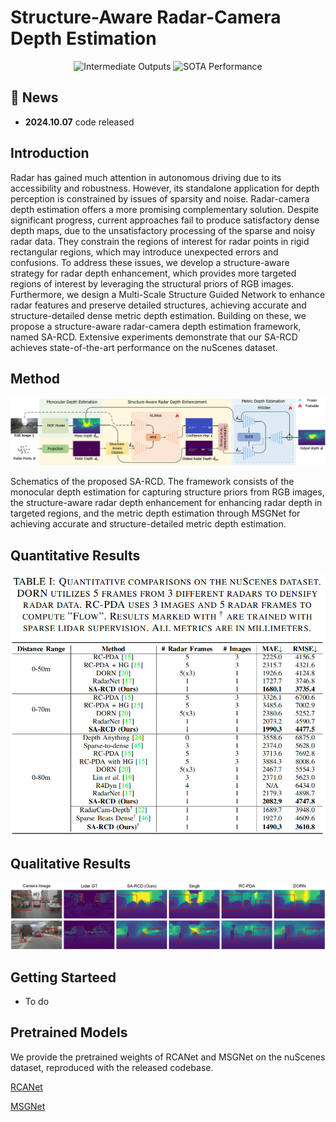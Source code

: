 # Structure-Aware Radar-Camera Depth Estimation

<p align="center">
  <img src="./fig/intermediate_outputs.gif" alt="Intermediate Outputs" style="width:45%;"/>
  <img src="./fig/sota_performance-ezgif.com-video-to-gif-converter.gif" alt="SOTA Performance" style="width:45%;"/>
</p>

## 🚀 News

- **2024.10.07** code released

## Introduction
Radar has gained much attention in autonomous driving due to its accessibility and robustness. However, its standalone application for depth perception is constrained by issues of sparsity and noise. Radar-camera depth estimation offers a more promising complementary solution. Despite significant progress, current approaches fail to produce satisfactory dense depth maps, due to the unsatisfactory processing of the sparse and noisy radar data. They constrain the regions of interest for radar points in rigid rectangular regions, which may introduce unexpected errors and confusions. To address these issues, we develop a structure-aware strategy for radar depth enhancement, which provides more targeted regions of interest by leveraging the structural priors of RGB images. Furthermore, we design a Multi-Scale Structure Guided Network to enhance radar features and preserve detailed structures, achieving accurate and structure-detailed dense metric depth estimation. Building on these, we propose a structure-aware radar-camera depth estimation framework, named SA-RCD. Extensive experiments demonstrate that our SA-RCD achieves state-of-the-art performance on the nuScenes dataset.

## Method

![overview](./fig/framework.png)

Schematics of the proposed SA-RCD. The framework consists of the monocular depth estimation for capturing structure priors from RGB images, the structure-aware radar depth enhancement for enhancing radar depth in targeted regions, and the metric depth estimation through MSGNet for achieving accurate and structure-detailed metric depth estimation.

## Quantitative Results

![nuScenes](./fig/quantitative_comparisons.png)

## Qualitative Results

![nuScenes](./fig/qualitative_comparisons.png)

## Getting Starteed

- To do

## Pretrained Models

We provide the pretrained weights of RCANet and MSGNet on the nuScenes dataset, reproduced with the released codebase.

[RCANet](https://github.com/FreyZhangYeh/SA-RCD/releases/download/checkpoints/MSGNet-480000.pth)

[MSGNet](https://github.com/FreyZhangYeh/SA-RCD/releases/download/checkpoints/RCANet-870000.pth)